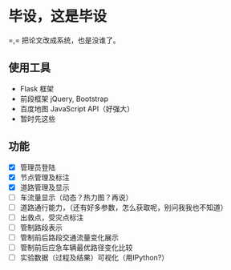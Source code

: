# 毕设，这是毕设
=,= 把论文改成系统，也是没谁了。
## 使用工具
* Flask 框架
* 前段框架 jQuery, Bootstrap
* 百度地图 JavaScript API（好强大）
* 暂时先这些
## 功能
* [X] 管理员登陆
* [X] 节点管理及标注
* [X] 道路管理及显示
* [ ] 车流量显示（动态？热力图？再说） 
* [ ] 道路通行能力，（还有好多参数，怎么获取呢，别问我我也不知道） 
* [ ] 出救点，受灾点标注
* [ ] 管制路段表示
* [ ] 管制前后路段交通流量变化展示
* [ ] 管制前后应急车辆最优路径变化比较
* [ ] 实验数据（过程及结果）可视化（用IPython?）